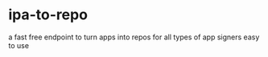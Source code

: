 # ipa-to-repo
a fast free endpoint to turn apps into repos for all types of app signers easy to use
